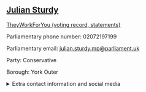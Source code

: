 ## <a href="https://members.parliament.uk/member/4079/contact">Julian Sturdy</a>

<a href="https://www.theyworkforyou.com/mp/24853/julian_sturdy/york_outer">TheyWorkForYou (voting record, statements)</a> 

Parliamentary phone number: 02072197199 

Parliamentary email: julian.sturdy.mp@parliament.uk 

Party: Conservative 

Borough: York Outer 

<details><summary>Extra contact information and social media</summary> 
<li>Website: http://www.juliansturdy.co.uk</li>
<li>Twitter:</li>
<li>Constituency office phone number: 01904784847</li>
<li>Constituency office email:</li>
<li>Facebook:</li>
<li>Instagram:</li>
<li>Youtube:</li>
<li>Linkedin:</li>
<li>Government department phone number:</li>
<li>Government department email:</li>
<li>Threads:</li>
<li>Party office phone number:</li>
<li>Party office email:</li>
<li>Tiktok:</li>
</details>